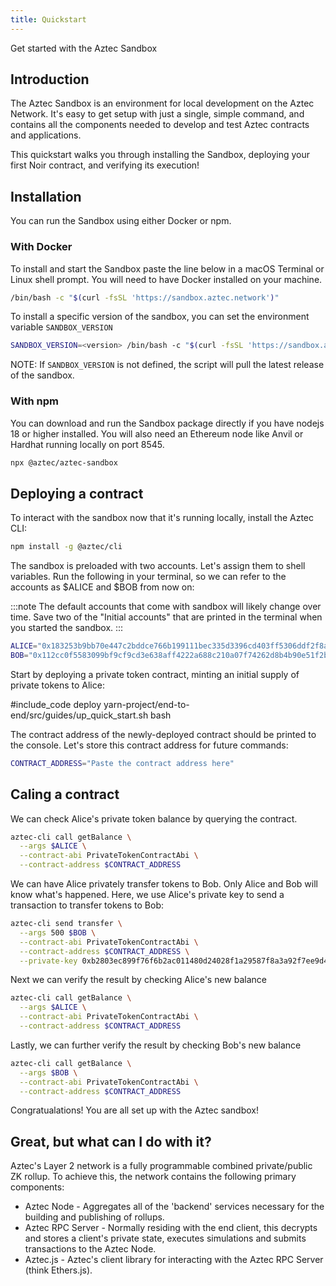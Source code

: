 ```yaml
---
title: Quickstart
---
```


Get started with the Aztec Sandbox

## Introduction

The Aztec Sandbox is an environment for local development on the Aztec Network. It's easy to get setup with just a single, simple command, and contains all the components needed to develop and test Aztec contracts and applications.

This quickstart walks you through installing the Sandbox, deploying your first Noir contract, and verifying its execution!

## Installation

You can run the Sandbox using either Docker or npm.

### With Docker

To install and start the Sandbox paste the line below in a macOS Terminal or Linux shell prompt. You will need to have Docker installed on your machine.

```bash
/bin/bash -c "$(curl -fsSL 'https://sandbox.aztec.network')"
```

To install a specific version of the sandbox, you can set the environment variable `SANDBOX_VERSION`

```bash
SANDBOX_VERSION=<version> /bin/bash -c "$(curl -fsSL 'https://sandbox.aztec.network')"
```

NOTE: If `SANDBOX_VERSION` is not defined, the script will pull the latest release of the sandbox.

### With npm

You can download and run the Sandbox package directly if you have nodejs 18 or higher installed. You will also need an Ethereum node like Anvil or Hardhat running locally on port 8545.

```bash
npx @aztec/aztec-sandbox
```

## Deploying a contract

To interact with the sandbox now that it's running locally, install the Aztec CLI:

```bash
npm install -g @aztec/cli
```

The sandbox is preloaded with two accounts. Let's assign them to shell variables. Run the following in your terminal, so we can refer to the accounts as $ALICE and $BOB from now on:

:::note
The default accounts that come with sandbox will likely change over time. Save two of the "Initial accounts" that are printed in the terminal when you started the sandbox.
:::

```bash
ALICE="0x183253b9bb70e447c2bddce766b199111bec335d3396cd403ff5306ddf2f8a43"
BOB="0x112cc0f5583099bf9cf9cd3e638aff4222a688c210a07f74262d8b4b90e51f2b"
```

Start by deploying a private token contract, minting an initial supply of private tokens to Alice:

#include_code deploy yarn-project/end-to-end/src/guides/up_quick_start.sh bash

The contract address of the newly-deployed contract should be printed to the console. Let's store this contract address for future commands:

```bash
CONTRACT_ADDRESS="Paste the contract address here"
```

## Caling a contract

We can check Alice's private token balance by querying the contract.

<!-- Uncomment this when this test (https://github.com/AztecProtocol/aztec-packages/blob/master/yarn-project/end-to-end/src/guides/up_quick_start.sh#L18-L24)
is updated to use $CONTRACT instead of a hardcoded value -->

<!-- #include_code deploy yarn-project/end-to-end/src/guides/up_quick_start.sh bash -->

```bash
aztec-cli call getBalance \
  --args $ALICE \
  --contract-abi PrivateTokenContractAbi \
  --contract-address $CONTRACT_ADDRESS
```

We can have Alice privately transfer tokens to Bob. Only Alice and Bob will know what's happened. Here, we use Alice's private key to send a transaction to transfer tokens to Bob:

```bash
aztec-cli send transfer \
  --args 500 $BOB \
  --contract-abi PrivateTokenContractAbi \
  --contract-address $CONTRACT_ADDRESS \
  --private-key 0xb2803ec899f76f6b2ac011480d24028f1a29587f8a3a92f7ee9d48d8c085c284
```

Next we can verify the result by checking Alice's new balance

```bash
aztec-cli call getBalance \
  --args $ALICE \
  --contract-abi PrivateTokenContractAbi \
  --contract-address $CONTRACT_ADDRESS
```

Lastly, we can further verify the result by checking Bob's new balance

```bash
aztec-cli call getBalance \
  --args $BOB \
  --contract-abi PrivateTokenContractAbi \
  --contract-address $CONTRACT_ADDRESS
```

Congratualations! You are all set up with the Aztec sandbox!

## Great, but what can I do with it?

Aztec's Layer 2 network is a fully programmable combined private/public ZK rollup. To achieve this, the network contains the following primary components:

- Aztec Node - Aggregates all of the 'backend' services necessary for the building and publishing of rollups.
- Aztec RPC Server - Normally residing with the end client, this decrypts and stores a client's private state, executes simulations and submits transactions to the Aztec Node.
- Aztec.js - Aztec's client library for interacting with the Aztec RPC Server (think Ethers.js).
